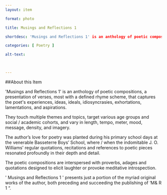 ```yaml
--- 
layout: item 

format: photo 

title: Musings and Reflections 1 

shortdesc: 'Musings and Reflections 1' is an anthology of poetic compositions, a presentation of verses, most with a defined rhyme scheme, that captures the poet's experiences, ideas, ideals, idiosyncrasies, exhortations, lamentations, and aspirations. 

categories: [ Poetry ] 

alt-text:  

 

--- 
```


##About this Item 

'Musings and Reflections 1' is an anthology of poetic compositions, a presentation of verses, most with a defined rhyme scheme, that captures the poet's experiences, ideas, ideals, idiosyncrasies, exhortations, lamentations, and aspirations. 

They touch multiple themes and topics, target various age groups and social / academic cohorts, and vary in length, tempo, meter, mood, message, density, and imagery. 

The author’s love for poetry was planted during his primary school days at the venerable Basseterre Boys’ School, where / when the indomitable J. O.  Williams' regular quotations, recitations and references to poetic pieces resonated profoundly in their depth and detail. 

The poetic compositions are interspersed with proverbs, adages and quotations designed to elicit laughter or provoke meditative introspection.  

' Musings and Reflections 1 ' presents just a portion of the myriad original works of the author, both preceding and succeeding the publishing of ‘M& R 1 “. 
